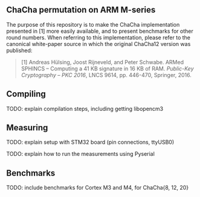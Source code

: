 ## ChaCha permutation on ARM M-series

The purpose of this repository is to make the ChaCha implementation presented in [1] more easily available, and to present benchmarks for other round numbers. When referring to this implementation, please refer to the canonical white-paper source in which the original ChaCha12 version was published:

> [1] Andreas Hülsing, Joost Rijneveld, and Peter Schwabe. ARMed SPHINCS – Computing a 41 KB signature in 16 KB of RAM. _Public-Key Cryptography – PKC 2016_, LNCS 9614, pp. 446-470, Springer, 2016.

## Compiling

TODO: explain compilation steps, including getting libopencm3

## Measuring

TODO: explain setup with STM32 board (pin connections, ttyUSB0)

TODO: explain how to run the measurements using Pyserial

## Benchmarks

TODO: include benchmarks for Cortex M3 and M4, for ChaCha{8, 12, 20}
